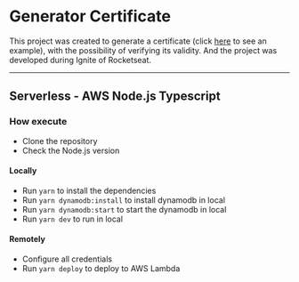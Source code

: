# Generator Certificate
This project was created to generate a certificate (click [here](certificate.pdf) to see an example), with the possibility of verifying its validity. And the project was developed during Ignite of Rocketseat.

------------
## Serverless - AWS Node.js Typescript

### How execute

* Clone the repository
* Check the Node.js version

#### Locally
* Run `yarn` to install the dependencies
* Run `yarn dynamodb:install` to install dynamodb in local
* Run `yarn dynamodb:start` to start the dynamodb in local
* Run `yarn dev` to run in local

#### Remotely
* Configure all credentials
* Run `yarn deploy` to deploy to AWS Lambda



